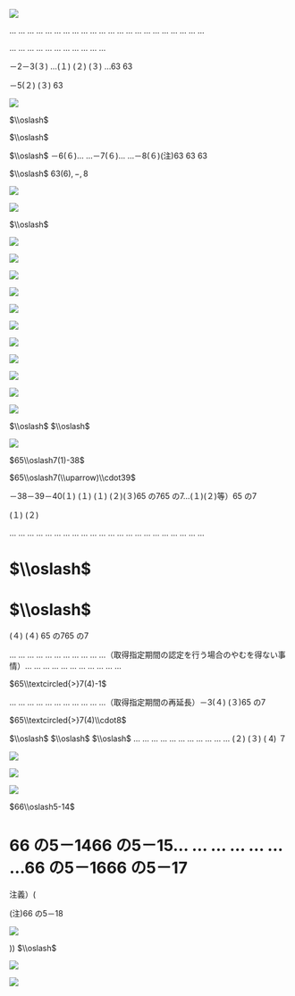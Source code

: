 ![](https://www.nta.go.jp/tmp/2aeb08e1-9eda-431a-9483-0fb2210312b3/images/115432f37d2abc78e9b48b36a2a3d80f37a5f019bf0d16cf406db129d63d7189.jpg)

… … … … … … … … … … … … … … … … … … … … … …

… … … … … … … … … … …

－2－3(３) …(１) (２) (３) …63 63

－5(２) (３) 63

![](https://www.nta.go.jp/tmp/2aeb08e1-9eda-431a-9483-0fb2210312b3/images/31c9784cca8530ec490dde6a6dcee0f4c0276e2984e81fbbff3a5d2a8b44a6a0.jpg)

$\\oslash$

$\\oslash$

$\\oslash$ －6(６)… …－7(６)… …－8(６)(注)63 63 63

$\\oslash$ $63(6),-,8$

![](https://www.nta.go.jp/tmp/2aeb08e1-9eda-431a-9483-0fb2210312b3/images/ac4461db255c5cd38f7d5c3e2fce85326601b73bfab26e3ae19d2fc0cf1b9f48.jpg)

![](https://www.nta.go.jp/tmp/2aeb08e1-9eda-431a-9483-0fb2210312b3/images/b86105c8dbb8c87a1f14e226839631cd26c12467651e279a7669faec6cbf142f.jpg)

$\\oslash$

![](https://www.nta.go.jp/tmp/2aeb08e1-9eda-431a-9483-0fb2210312b3/images/258b76dd2b92c4dfbffae8ba3ebed387197b4a77ab4c6f7bd5773de63040c034.jpg)

![](https://www.nta.go.jp/tmp/2aeb08e1-9eda-431a-9483-0fb2210312b3/images/6422b5e2072c0b472c8e99d8f2de414e1d72ae49b77a4a236fa009b8e9264f6b.jpg)

![](https://www.nta.go.jp/tmp/2aeb08e1-9eda-431a-9483-0fb2210312b3/images/b9e53be4e523de3831cfb30542d74df3e6350922e0e54da3463aaab0e0580d70.jpg)

![](https://www.nta.go.jp/tmp/2aeb08e1-9eda-431a-9483-0fb2210312b3/images/aa58cd515c70deeef26ead26998057e5e2a53c7390b14710c03e1e3bedc54610.jpg)

![](https://www.nta.go.jp/tmp/2aeb08e1-9eda-431a-9483-0fb2210312b3/images/7aeae94201b215cc96452835d3f69f40ac5f32e7c9052de2fe73f20f87511101.jpg)

![](https://www.nta.go.jp/tmp/2aeb08e1-9eda-431a-9483-0fb2210312b3/images/eadf25a7aa846529dba828f409f3adeca73481cf1f580d72a841e7628a8865db.jpg)

![](https://www.nta.go.jp/tmp/2aeb08e1-9eda-431a-9483-0fb2210312b3/images/656141ff442794ec47dfda3a451f654fb64d90bd6ad313ed11e0357edbbbdf80.jpg)

![](https://www.nta.go.jp/tmp/2aeb08e1-9eda-431a-9483-0fb2210312b3/images/a5f04b605a1e434b14592f42f43906eb7e0218b36c80fc52231cfb252e8da31d.jpg)

![](https://www.nta.go.jp/tmp/2aeb08e1-9eda-431a-9483-0fb2210312b3/images/4dc3070816c41f793eec8d7bb9788fade9bf8a2c793cf86709b6bc8d4ebea795.jpg)

![](https://www.nta.go.jp/tmp/2aeb08e1-9eda-431a-9483-0fb2210312b3/images/a539296f98846e37f414a22ee7cf31976971cf65a573dfc6d868b37f7fb6a630.jpg)

![](https://www.nta.go.jp/tmp/2aeb08e1-9eda-431a-9483-0fb2210312b3/images/23e9badd1a3cc95877cbc34e6396db21bd1405c1a8e7e4a44262b4c233874d95.jpg)

$\\oslash$ $\\oslash$

![](https://www.nta.go.jp/tmp/2aeb08e1-9eda-431a-9483-0fb2210312b3/images/1a9d80fedabbbc380a1e607dce27588f51e5c6712ccbba50314bcdc43ac4a923.jpg)

$65\\oslash7(1)-38$

$65\\oslash7(\\uparrow)\\cdot39$

－38－39－40(１) (１) (１) (２)(３)65 の765 の7…(１)(２)等）65 の7

(１) (２)

… … … … … … … … … … … … … … … … … … … … … …

# $\\oslash$

# $\\oslash$

(４) (４) 65 の765 の7

… … … … … … … … … … …（取得指定期間の認定を行う場合のやむを得ない事情）… … … … … … … … … … …

$65\\textcircled{>}7(4)-1$

… … … … … … … … … … …（取得指定期間の再延長）－3(４) (３)65 の7

$65\\textcircled{>}7(4)\\cdot8$

$\\oslash$ $\\oslash$ $\\oslash$ … … … … … … … … … … … (２) (３) ( 4) ７

![](https://www.nta.go.jp/tmp/2aeb08e1-9eda-431a-9483-0fb2210312b3/images/c9a5b7d0c12dec1bf9d4e92d6ba4e01b80e5b59efb97f42e315650c8c0eb3a01.jpg)

![](https://www.nta.go.jp/tmp/2aeb08e1-9eda-431a-9483-0fb2210312b3/images/a2e5f5e1c36dd6320b74ce4c6772eea3e314c033fd4808bc7180a97e97fd2242.jpg)

![](https://www.nta.go.jp/tmp/2aeb08e1-9eda-431a-9483-0fb2210312b3/images/8a90ed4821d48ccd78a437aac9998c37e91013f5f61f19128fd3af145f6ba0e1.jpg)

$66\\oslash5-14$

# 66 の5－1466 の5－15… … … … … … …66 の5－1666 の5－17

注義）(

(注)66 の5－18

![](https://www.nta.go.jp/tmp/2aeb08e1-9eda-431a-9483-0fb2210312b3/images/c22ddfe39068fbfd9e48a26dcf56b875c64439e4317360e1b023a637453bfa3b.jpg)

)) $\\oslash$

![](https://www.nta.go.jp/tmp/2aeb08e1-9eda-431a-9483-0fb2210312b3/images/28581f4fc64aa05f42e79ad0621778215cf1f89c338af4be80bf1880bb6774ef.jpg)

![](https://www.nta.go.jp/tmp/2aeb08e1-9eda-431a-9483-0fb2210312b3/images/0c1d9065359a572f553b44a4275f8bd14d2a4e768fdeaceff74badbfcbecfb9e.jpg)